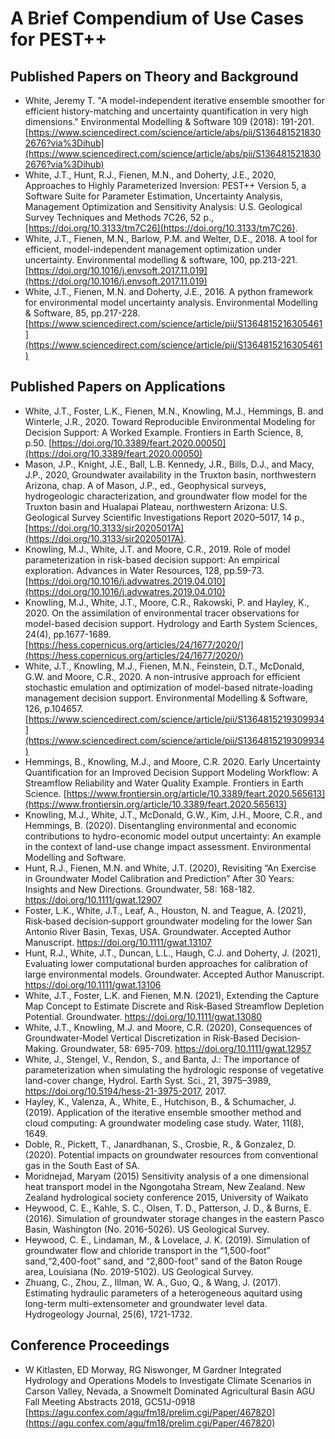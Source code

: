 # A Brief Compendium of Use Cases for PEST++

## Published Papers on Theory and Background
 * White, Jeremy T. "A model-independent iterative ensemble smoother for efficient history-matching and uncertainty quantification in very high dimensions." Environmental Modelling & Software 109 (2018): 191-201. [https://www.sciencedirect.com/science/article/abs/pii/S1364815218302676?via%3Dihub](https://www.sciencedirect.com/science/article/abs/pii/S1364815218302676?via%3Dihub)
  * White, J.T., Hunt, R.J., Fienen, M.N., and Doherty, J.E., 2020, Approaches to Highly Parameterized Inversion: PEST++ Version 5, a Software Suite for Parameter Estimation, Uncertainty Analysis, Management Optimization and Sensitivity Analysis: U.S. Geological Survey Techniques and Methods 7C26, 52 p., [https://doi.org/10.3133/tm7C26](https://doi.org/10.3133/tm7C26).
  * White, J.T., Fienen, M.N., Barlow, P.M. and Welter, D.E., 2018. A tool for efficient, model-independent management optimization under uncertainty. Environmental modelling & software, 100, pp.213-221. [https://doi.org/10.1016/j.envsoft.2017.11.019](https://doi.org/10.1016/j.envsoft.2017.11.019)
  * White, J.T., Fienen, M.N. and Doherty, J.E., 2016. A python framework for environmental model uncertainty analysis. Environmental Modelling & Software, 85, pp.217-228. [https://www.sciencedirect.com/science/article/pii/S1364815216305461](https://www.sciencedirect.com/science/article/pii/S1364815216305461)

## Published Papers on Applications
* White, J.T., Foster, L.K., Fienen, M.N., Knowling, M.J., Hemmings, B. and Winterle, J.R., 2020. Toward Reproducible Environmental Modeling for Decision Support: A Worked Example. Frontiers in Earth Science, 8, p.50. [https://doi.org/10.3389/feart.2020.00050](https://doi.org/10.3389/feart.2020.00050)
* Mason, J.P., Knight, J.E., Ball, L.B. Kennedy, J.R., Bills, D.J., and Macy, J.P., 2020, Groundwater availability in the Truxton basin, northwestern Arizona, chap. A of Mason, J.P., ed., Geophysical surveys, hydrogeologic characterization, and groundwater flow model for the Truxton basin and Hualapai Plateau, northwestern Arizona: U.S. Geological Survey Scientific Investigations Report 2020–5017, 14 p., [https://doi.org/10.3133/sir20205017A](https://doi.org/10.3133/sir20205017A).   
 * Knowling, M.J., White, J.T. and Moore, C.R., 2019. Role of model parameterization in risk-based decision support: An empirical exploration. Advances in Water Resources, 128, pp.59-73. [https://doi.org/10.1016/j.advwatres.2019.04.010](https://doi.org/10.1016/j.advwatres.2019.04.010)
  * Knowling, M.J., White, J.T., Moore, C.R., Rakowski, P. and Hayley, K., 2020. On the assimilation of environmental tracer observations for model-based decision support. Hydrology and Earth System Sciences, 24(4), pp.1677-1689.[https://hess.copernicus.org/articles/24/1677/2020/](https://hess.copernicus.org/articles/24/1677/2020/)
   * White, J.T., Knowling, M.J., Fienen, M.N., Feinstein, D.T., McDonald, G.W. and Moore, C.R., 2020. A non-intrusive approach for efficient stochastic emulation and optimization of model-based nitrate-loading management decision support. Environmental Modelling & Software, 126, p.104657. [https://www.sciencedirect.com/science/article/pii/S1364815219309934](https://www.sciencedirect.com/science/article/pii/S1364815219309934)  
   * Hemmings, B., Knowling, M.J., and Moore, C.R. 2020. Early Uncertainty Quantification for an Improved Decision Support Modeling Workflow: A Streamflow Reliability and Water Quality Example.  Frontiers in Earth Science. [https://www.frontiersin.org/article/10.3389/feart.2020.565613](https://www.frontiersin.org/article/10.3389/feart.2020.565613)  
   * Knowling, M.J., White, J.T., McDonald, G.W., Kim, J.H., Moore, C.R., and Hemmings, B. (2020). Disentangling environmental and economic contributions to hydro-economic model output uncertainty: An example in the context of land-use change impact assessment. Environmental Modelling and Software.
   * Hunt, R.J., Fienen, M.N. and White, J.T. (2020), Revisiting “An Exercise in Groundwater Model Calibration and Prediction” After 30 Years: Insights and New Directions. Groundwater, 58: 168-182. https://doi.org/10.1111/gwat.12907
   * Foster, L.K., White, J.T., Leaf, A., Houston, N. and Teague, A. (2021), Risk‐based decision‐support groundwater modeling for the lower San Antonio River Basin, Texas, USA. Groundwater. Accepted Author Manuscript. https://doi.org/10.1111/gwat.13107
   * Hunt, R.J., White, J.T., Duncan, L.L., Haugh, C.J. and Doherty, J. (2021), Evaluating lower computational burden approaches for calibration of large environmental models. Groundwater. Accepted Author Manuscript. https://doi.org/10.1111/gwat.13106
   * White, J.T., Foster, L.K. and Fienen, M.N. (2021), Extending the Capture Map Concept to Estimate Discrete and Risk‐Based Streamflow Depletion Potential. Groundwater. https://doi.org/10.1111/gwat.13080
   * White, J.T., Knowling, M.J. and Moore, C.R. (2020), Consequences of Groundwater‐Model Vertical Discretization in Risk‐Based Decision‐Making. Groundwater, 58: 695-709. https://doi.org/10.1111/gwat.12957
   * White, J., Stengel, V., Rendon, S., and Banta, J.: The importance of parameterization when simulating the hydrologic response of vegetative land-cover change, Hydrol. Earth Syst. Sci., 21, 3975–3989, https://doi.org/10.5194/hess-21-3975-2017, 2017.
   * Hayley, K., Valenza, A., White, E., Hutchison, B., & Schumacher, J. (2019). Application of the iterative ensemble smoother method and cloud computing: A groundwater modeling case study. Water, 11(8), 1649.
   * Doble, R., Pickett, T., Janardhanan, S., Crosbie, R., & Gonzalez, D. (2020). Potential impacts on groundwater resources from conventional gas in the South East of SA. 
   * Moridnejad, Maryam (2015) Sensitivity analysis of a one dimensional heat transport model in the Ngongotaha Stream, New Zealand. New Zealand hydrological society conference 2015, University of Waikato
   * Heywood, C. E., Kahle, S. C., Olsen, T. D., Patterson, J. D., & Burns, E. (2016). Simulation of groundwater storage changes in the eastern Pasco Basin, Washington (No. 2016-5026). US Geological Survey.
   * Heywood, C. E., Lindaman, M., & Lovelace, J. K. (2019). Simulation of groundwater flow and chloride transport in the “1,500-foot” sand,“2,400-foot” sand, and “2,800-foot” sand of the Baton Rouge area, Louisiana (No. 2019-5102). US Geological Survey.
   * Zhuang, C., Zhou, Z., Illman, W. A., Guo, Q., & Wang, J. (2017). Estimating hydraulic parameters of a heterogeneous aquitard using long-term multi-extensometer and groundwater level data. Hydrogeology Journal, 25(6), 1721-1732.


## Conference Proceedings
 * W Kitlasten, ED Morway, RG Niswonger, M Gardner Integrated Hydrology and Operations Models to Investigate Climate Scenarios in Carson Valley, Nevada, a Snowmelt Dominated Agricultural Basin
AGU Fall Meeting Abstracts 2018, GC51J-0918 [https://agu.confex.com/agu/fm18/prelim.cgi/Paper/467820](https://agu.confex.com/agu/fm18/prelim.cgi/Paper/467820)
